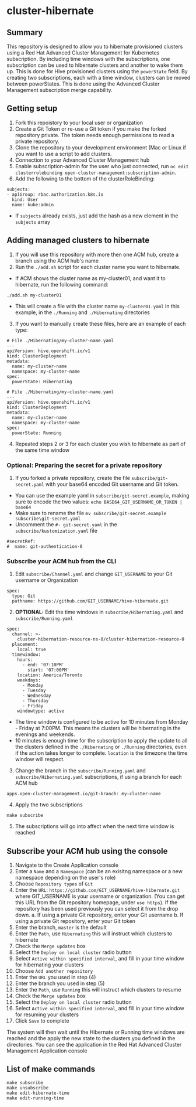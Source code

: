 # cluster-hibernate

## Summary
This repository is designed to allow you to hibernate provisioned clusters using a Red Hat Advanced Cluster Management for Kubernetes subscription. By including time
windows with the subscriptions, one subscription can be used to hibernate clusters and another to wake them up. This is done for Hive provisioned clusters using the `powerState` field.
By creating two subscriptions, each with a time window, clusters can be moved between powerStates. This is done using the Advanced Cluster Management subscription merge capability.

## Getting setup
1. Fork this repoistory to your local user or organization
2. Create a Git Token or re-use a Git token if you make the forked repository private. The token needs enough permissions to read a private repository.
3. Clone the repository to your development environment (Mac or Linux if you want to use a script to add clusters.
4. Connection to your Advanced Cluster Management hub
5. Enable subscription-admin for the user who just connected, run `oc edit clusterrolebinding open-cluster-management:subscription-admin`.
6. Add the following to the bottom of the clusterRoleBinding:
```
subjects:
- apiGroup: rbac.authorization.k8s.io
  kind: User
  name: kube:admin
```
  - If `subjects` already exists, just add the hash as a new element in the `subjects` array
## Adding managed clusters to hibernate
1. If you will use this repository with more then one ACM hub, create a branch using the ACM hub's name
2. Run the `./add.sh` script for each cluster name you want to hibernate.
  - If ACM shows the cluster name as my-cluster01, and want it to hibernate, run the following command:
  ```
  ./add.sh my-cluster01
  ```
  - This will create a file with the cluster name `my-cluster01.yaml` in this example, in the `./Running` and `./Hibernating` directories
3. If you want to manually create these files, here are an example of each type:
```
# File ./Hibernating/my-cluster-name.yaml
---
apiVersion: hive.openshift.io/v1
kind: ClusterDeployment
metadata:
  name: my-cluster-name
  namespace: my-cluster-name
spec:
  powerState: Hibernating
```
```
# File ./Hibernating/my-cluster-name.yaml
---
apiVersion: hive.openshift.io/v1
kind: ClusterDeployment
metadata:
  name: my-cluster-name
  namespace: my-cluster-name
spec:
  powerState: Running
```
4. Repeated steps 2 or 3 for each cluster you wish to hibernate as part of the same time window

### Optional: Preparing the secret for a private repository
1. If you forked a private repository, create the file `subscribe/git-secret.yaml` with your base64 encoded Git username and Git token.
  - You can use the example yaml in `subscribe/git-secret.example`, making sure to encode the two values: `echo BASE64_GIT_USERNAME_OR_TOKEN | base64`
  - Make sure to rename the file `mv subscribe/git-secret.example subscribe\git-secret.yaml`
  - Uncomment the `#- git-secret.yaml` in the `subscribe/kustomization.yaml` file
  ```
  #secretRef:
  #  name: git-authentication-0
  ```

### Subscribe your ACM hub from the CLI
1. Edit `subscribe/Channel.yaml` and change `GIT_USERNAME` to your Git username or Organization
```
spec:
  type: Git
  pathname: https://github.com/GIT_USERNAME/hive-hibernate.git
```
2. **OPTIONAL:** Edit the time windows in `subscribe/Hibernating.yaml` and `subscribe/Running.yaml`
```
spec:
  channel: >-
    cluster-hibernation-resource-ns-0/cluster-hibernation-resource-0
  placement:
    local: true
  timewindow:
    hours:
      - end: '07:10PM'
        start: '07:00PM'
    location: America/Toronto
    weekdays:
      - Monday
      - Tuesday
      - Wednesday
      - Thursday
      - Friday
    windowtype: active
```
  - The time window is configured to be active for 10 minutes from Monday - Friday at 7:00PM. This means the clusters will be hibernating in the evenings and weekends.
  - 10 minutes is enough time for the subscription to apply the update to all the clusters defined in the `./Hibernating` or `./Running` directories, even if the action takes longer to complete.  `location` is the timezone the time window will respect.
3. Change the branch in the `subscribe/Running.yaml` and `subscribe/Hibernating.yaml` subscriptions, if using a branch for each ACM hub
```
apps.open-cluster-management.io/git-branch: my-cluster-name
```
4. Apply the two subscriptions
```
make subscribe
```
5. The subscriptions will go into affect when the next time window is reached

## Subscribe your ACM hub using the console
1. Navigate to the Create Application console
2. Enter a `Name` and a `Namespace` (can be an exisitng namespace or a new namespace depending on the user's role)
3. Choose `Repository types` of `Git`
4. Enter the `URL`: `https://github.com/GIT_USERNAME/hive-hibernate.git` where GIT_USERNAME is your username or organization. (You can get this URL from the Git repository homepage, under `use https`). If the repository has been used previously you can select it from the drop down.
  a. If using a private Git repository, enter your Git username
  b. If using a private Git repository, enter your Git token
5. Enter the branch, `master` is the default
6. Enter the `Path`, use `Hibernating` this will instruct which clusters to hibernate
7. Check the `Merge updates` box
8. Select the `Deploy on local cluster`  radio button
9. Select `Active within specified interval`, and fill in your time window for hibernating your clusters
10. Choose `Add another repository`
11. Enter the `URL` you used in step (4)
12. Enter the branch you used in step (5)
13. Enter the `Path`, use `Running` this will instruct which clusters to resume
14. Check the `Merge updates` box
15. Select the `Deploy on local cluster` radio button
16. Select `Active within specified interval`, and fill in your time window for resuming your clusters
17. Click `Save` to complete

The system will then wait until the Hibernate or Running time windows are reached and the apply the new state to the clusters you defined in the directories. You can see the application in the Red Hat Advanced Cluster Management Application console

## List of make commands
```
make subscribe
make unsubscribe
make edit-hibernate-time
make edit-running-time
```